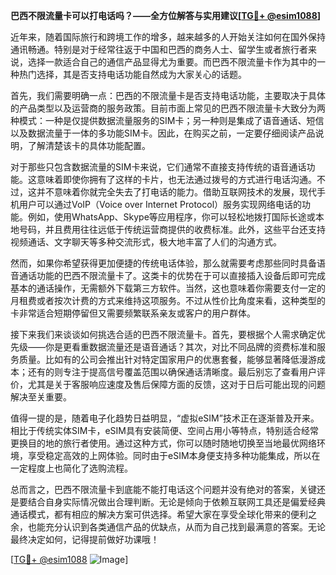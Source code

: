 **巴西不限流量卡可以打电话吗？——全方位解答与实用建议[[TG💪+ @esim1088](https://t.me/s/esim1088)]**

近年来，随着国际旅行和跨境工作的增多，越来越多的人开始关注如何在国外保持通讯畅通。特别是对于经常往返于中国和巴西的商务人士、留学生或者旅行者来说，选择一款适合自己的通信产品显得尤为重要。而巴西不限流量卡作为其中的一种热门选择，其是否支持电话功能自然成为大家关心的话题。

首先，我们需要明确一点：巴西的不限流量卡是否支持电话功能，主要取决于具体的产品类型以及运营商的服务政策。目前市面上常见的巴西不限流量卡大致分为两种模式：一种是仅提供数据流量服务的SIM卡；另一种则是集成了语音通话、短信以及数据流量于一体的多功能SIM卡。因此，在购买之前，一定要仔细阅读产品说明，了解清楚该卡的具体功能配置。

对于那些只包含数据流量的SIM卡来说，它们通常不直接支持传统的语音通话功能。这意味着即使你拥有了这样的卡片，也无法通过拨号的方式进行电话沟通。不过，这并不意味着你就完全失去了打电话的能力。借助互联网技术的发展，现代手机用户可以通过VoIP（Voice over Internet Protocol）服务实现网络电话的功能。例如，使用WhatsApp、Skype等应用程序，你可以轻松地拨打国际长途或本地号码，并且费用往往远低于传统运营商提供的收费标准。此外，这些平台还支持视频通话、文字聊天等多种交流形式，极大地丰富了人们的沟通方式。

然而，如果你希望获得更加便捷的传统电话体验，那么就需要考虑那些同时具备语音通话功能的巴西不限流量卡了。这类卡的优势在于可以直接插入设备后即可完成基本的通话操作，无需额外下载第三方软件。当然，这也意味着你需要支付一定的月租费或者按次计费的方式来维持这项服务。不过从性价比角度来看，这种类型的卡非常适合短期停留但又需要频繁联系亲友或客户的用户群体。

接下来我们来谈谈如何挑选合适的巴西不限流量卡。首先，要根据个人需求确定优先级——你是更看重数据流量还是语音通话？其次，对比不同品牌的资费标准和服务质量。比如有的公司会推出针对特定国家用户的优惠套餐，能够显著降低漫游成本；还有的则专注于提高信号覆盖范围以确保通话清晰度。最后别忘了查看用户评价，尤其是关于客服响应速度及售后保障方面的反馈，这对于日后可能出现的问题解决至关重要。

值得一提的是，随着电子化趋势日益明显，“虚拟eSIM”技术正在逐渐普及开来。相比于传统实体SIM卡，eSIM具有安装简便、空间占用小等特点，特别适合经常更换目的地的旅行者使用。通过这种方式，你可以随时随地切换至当地最优网络环境，享受稳定高效的上网体验。同时由于eSIM本身便支持多种功能集成，所以在一定程度上也简化了选购流程。

总而言之，巴西不限流量卡到底能不能打电话这个问题并没有绝对的答案，关键还是要结合自身实际情况做出合理判断。无论是倾向于依赖互联网工具还是偏爱经典通话模式，都有相应的解决方案可供选择。希望大家在享受全球化带来的便利之余，也能充分认识到各类通信产品的优缺点，从而为自己找到最满意的答案。无论最终决定如何，记得提前做好功课哦！

[[TG💪+ @esim1088](https://t.me/s/esim1088) ![Image](https://i.postimg.cc/4NQfJmqS/Snipaste-2025-05-13-00-14-12.png)]